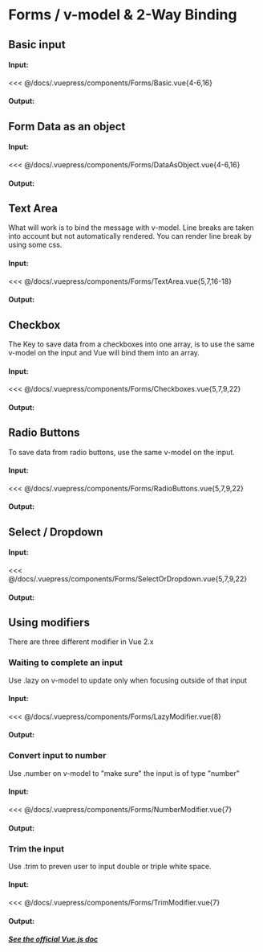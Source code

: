 # Forms / v-model & 2-Way Binding

## Basic input

#### Input:

<<< @/docs/.vuepress/components/Forms/Basic.vue{4-6,16}

#### Output:

<Forms-Basic />

## Form Data as an object

#### Input:

<<< @/docs/.vuepress/components/Forms/DataAsObject.vue{4-6,16}

#### Output:

<Forms-DataAsObject />

## Text Area

What will work is to bind the message with v-model.
Line breaks are taken into account but not automatically rendered.
You can render line break by using some css.

#### Input:

<<< @/docs/.vuepress/components/Forms/TextArea.vue{5,7,16-18}

#### Output:

<Forms-TextArea />

## Checkbox

The Key to save data from a checkboxes into one array, is to use the same v-model on the input and Vue will bind them into an array.

#### Input:

<<< @/docs/.vuepress/components/Forms/Checkboxes.vue{5,7,9,22}

#### Output:

<Forms-Checkboxes />

## Radio Buttons

To save data from radio buttons, use the same v-model on the input.

#### Input:

<<< @/docs/.vuepress/components/Forms/RadioButtons.vue{5,7,9,22}

#### Output:

<Forms-RadioButtons />

## Select / Dropdown

#### Input:

<<< @/docs/.vuepress/components/Forms/SelectOrDropdown.vue{5,7,9,22}

#### Output:

<Forms-SelectOrDropdown />

## Using modifiers

There are three different modifier in Vue 2.x

### Waiting to complete an input

Use .lazy on v-model to update only when focusing outside of that input

#### Input:

<<< @/docs/.vuepress/components/Forms/LazyModifier.vue{8}

#### Output:

<Forms-LazyModifier />

### Convert input to number

Use .number on v-model to "make sure" the input is of type "number"

#### Input:

<<< @/docs/.vuepress/components/Forms/NumberModifier.vue{7}

#### Output:

<Forms-NumberModifier />

### Trim the input

Use .trim to preven user to input double or triple white space.

#### Input:

<<< @/docs/.vuepress/components/Forms/TrimModifier.vue{7}

#### Output:

<Forms-TrimModifier />

##### [See the official Vue.js doc](https://vuejs.org/v2/guide/forms.html)
